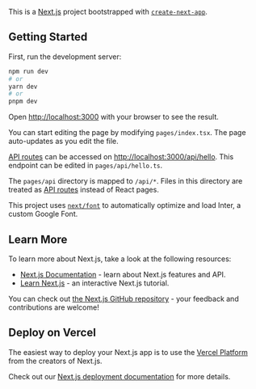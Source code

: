 This is a [Next.js](https://nextjs.org/) project bootstrapped with [`create-next-app`](https://github.com/vercel/next.js/tree/canary/packages/create-next-app).

## Getting Started

First, run the development server:

```bash
npm run dev
# or
yarn dev
# or
pnpm dev
```

Open [http://localhost:3000](http://localhost:3000) with your browser to see the result.

You can start editing the page by modifying `pages/index.tsx`. The page auto-updates as you edit the file.

[API routes](https://nextjs.org/docs/api-routes/introduction) can be accessed on [http://localhost:3000/api/hello](http://localhost:3000/api/hello). This endpoint can be edited in `pages/api/hello.ts`.

The `pages/api` directory is mapped to `/api/*`. Files in this directory are treated as [API routes](https://nextjs.org/docs/api-routes/introduction) instead of React pages.

This project uses [`next/font`](https://nextjs.org/docs/basic-features/font-optimization) to automatically optimize and load Inter, a custom Google Font.

## Learn More

To learn more about Next.js, take a look at the following resources:

- [Next.js Documentation](https://nextjs.org/docs) - learn about Next.js features and API.
- [Learn Next.js](https://nextjs.org/learn) - an interactive Next.js tutorial.

You can check out [the Next.js GitHub repository](https://github.com/vercel/next.js/) - your feedback and contributions are welcome!

## Deploy on Vercel

The easiest way to deploy your Next.js app is to use the [Vercel Platform](https://vercel.com/new?utm_medium=default-template&filter=next.js&utm_source=create-next-app&utm_campaign=create-next-app-readme) from the creators of Next.js.

Check out our [Next.js deployment documentation](https://nextjs.org/docs/deployment) for more details.



<!-- 
soubory s fontama asi vymazat kdyz je importuju pres next
ty scripty v assetech zkusit naimportovat odtamtud nebo pres NPM nebo ze CDN?
zkusit udelat nejakej placeholder (skeleton) pro nahravani
na ten slide hover nepotrebuju dva titly dole, proste udelam ten puvodni na hover asi 
na ty ruzny swipery bude idealni pouzit podle BEMu ty modifikatory na velikost slidu
pouzivat SCSS moduly misto BEM a wrapperu?
header udealat state modifikatory podle url stranky
footer
ruzny modaly
zakomponovat potom state management
na scroll musi reagovat jak header tak timeline takze ten scrollState dat do Contextu abych to mel pristupny vsude 
z-indexy dat do variables, at v nich mam prehled
pridat na channelList padding na scroll?
udelat context pro modal
 -->
